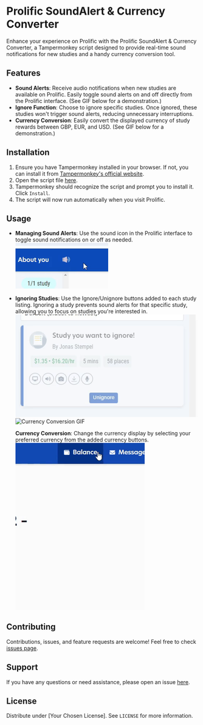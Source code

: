# Prolific SoundAlert & Currency Converter

Enhance your experience on Prolific with the Prolific SoundAlert & Currency Converter, a Tampermonkey script designed to provide real-time sound notifications for new studies and a handy currency conversion tool.

## Features

- **Sound Alerts**: Receive audio notifications when new studies are available on Prolific. Easily toggle sound alerts on and off directly from the Prolific interface. (See GIF below for a demonstration.)
- **Ignore Function**: Choose to ignore specific studies. Once ignored, these studies won't trigger sound alerts, reducing unnecessary interruptions.
- **Currency Conversion**: Easily convert the displayed currency of study rewards between GBP, EUR, and USD. (See GIF below for a demonstration.)

## Installation

1. Ensure you have Tampermonkey installed in your browser. If not, you can install it from [Tampermonkey's official website](https://www.tampermonkey.net/).
2. Open the script file [here](https://github.com/dukk47/prolific-soundalert-currency-converter/raw/main/prolific-soundalert-currency-converter.user.js).
3. Tampermonkey should recognize the script and prompt you to install it. Click `Install`.
4. The script will now run automatically when you visit Prolific.

## Usage

- **Managing Sound Alerts**: Use the sound icon in the Prolific interface to toggle sound notifications on or off as needed.
![Sound Alert Demo](https://github.com/dukk47/prolific-soundalert-currency-converter/blob/main/demo-gifs/sound-alert-demo.gif)

- **Ignoring Studies**: Use the Ignore/Unignore buttons added to each study listing. Ignoring a study prevents sound alerts for that specific study, allowing you to focus on studies you're interested in.
![Ignore Demo](https://github.com/dukk47/prolific-soundalert-currency-converter/blob/main/demo-gifs/ignore-demo.gif)
![Currency Conversion GIF](https://github.com/dukk47/prolific-soundalert-currency-converter/blob/main/demo-gifs/currency_1_demo.gif)

  **Currency Conversion**: Change the currency display by selecting your preferred currency from the added currency buttons.
  ![Currency Conversion GIF](https://github.com/dukk47/prolific-soundalert-currency-converter/blob/main/demo-gifs/currency_demo.gif)




## Contributing

Contributions, issues, and feature requests are welcome! Feel free to check [issues page](https://github.com/dukk47/prolific-soundalert-currency-converter/issues).

## Support

If you have any questions or need assistance, please open an issue [here](https://github.com/dukk47/prolific-soundalert-currency-converter/issues).

## License

Distribute under [Your Chosen License]. See `LICENSE` for more information.

